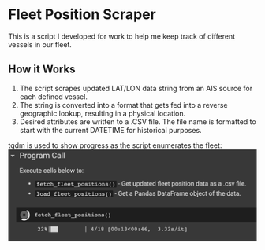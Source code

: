 # Fleet Position Scraper
This is a script I developed for work to help me keep track of different vessels in our fleet.

## How it Works
1. The script scrapes updated LAT/LON data string from an AIS source for each defined vessel.
2. The string is converted into a format that gets fed into a reverse geographic lookup, resulting in a physical location.
3. Desired attributes are written to a .CSV file. The file name is formatted to start with the current DATETIME for historical purposes.

tqdm is used to show progress as the script enumerates the fleet:
![Boat Scraper Progress](/web-scraper-progress.png)
